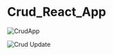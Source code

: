 # Crud_React_App
 
![CrudApp](https://github.com/krupesh788/Crud_React_App/assets/71176180/8bcc8622-9dd8-42eb-b68d-9222d3a6f2b7)

![Crud Update](https://github.com/krupesh788/Crud_React_App/assets/71176180/d76105d0-547a-4eed-bc7e-ccbd2161e142)
